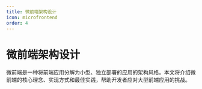 ```yaml
---
title: 微前端架构设计
icon: microfrontend
order: 4
---
```


# 微前端架构设计

微前端是一种将前端应用分解为小型、独立部署的应用的架构风格。本文将介绍微前端的核心理念、实现方式和最佳实践，帮助开发者应对大型前端应用的挑战。
